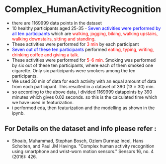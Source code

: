 # Complex_HumanActivityRecognition

- there are 1169999 data points in the dataset
- 10 healthy participants aged 25-35
-<font color='blue'> Seven activities were performed by all ten participants </font> which are <font color='red'>walking, jogging, biking, walking upstairs, walking downstairs, sitting and standing</font>. 
- These activities were performed for <font color='red'>3 min</font> by each participant
-  <font color='blue'>Seven out of these ten participants</font> performed <font color='red'> eating, typing, writing, drinking coffee and giving a talk. </font>
- These activities were performed for <font color='red'>5–6 min. </font> Smoking was performed by six out of these ten participants, where each of them smoked one cigarette. Only six participants were smokers among the ten participants.
- We used 30 min of data for each activity with an equal amount of data from each participant. This
resulted in a dataset of 390 (13 × 30) min.
- so according to the above data, i divided 1169999 datapoints by 390 minutes which gives 0.02 seconds. so this is the calculated time which we have used in featurization.
- i performed eda, then featurization and the modelling as shown in the ipynb.

## For Details on the dataset and info please refer : 
 - Shoaib, Muhammad, Stephan Bosch, Ozlem Durmaz Incel, Hans Scholten, and Paul JM Havinga. "Complex human activity recognition using smartphone and wrist-worn motion sensors." Sensors 16, no. 4 (2016): 426.
